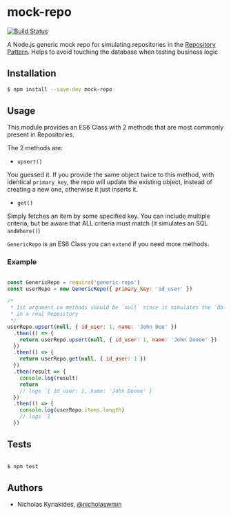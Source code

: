 # mock-repo

[![Build Status](https://travis-ci.org/nicholaswmin/mock-repo.svg?branch=master)](https://travis-ci.org/nicholaswmin/mock-repo)

A Node.js generic mock repo for simulating repositories in the
[Repository Pattern][1]. Helps to avoid touching the database when testing
business logic

## Installation

```bash
$ npm install --save-dev mock-repo
```

## Usage

This module provides an ES6 Class with 2 methods that are most commonly
present in Repositories.

The 2 methods are:

- `upsert()`

You guessed it. If you provide the same object twice to this method, with
identical `primary_key`, the repo will update the existing object, instead
of creating a new one, otherwise it just inserts it.

- `get()`

Simply fetches an item by some specified key. You can include multiple criteria,
but be aware that ALL criteria must match (it simulates an SQL `andWhere()`)

`GenericRepo` is an ES6 Class you can `extend` if you need more methods.

### Example

```javascript

const GenericRepo = require('generic-repo')
const userRepo = new GenericRepo({ primary_key: 'id_user' })

/*
 * 1st argument on methods should be `null` since it simulates the `db` object
 * in a real Repository
 */
userRepo.upsert(null, { id_user: 1, name: 'John Doe' })
  .then(() => {
    return userRepo.upsert(null, { id_user: 1, name: 'John Doooe' })
  })
  .then(() => {
    return userRepo.get(null, { id_user: 1 })
  })
  .then(result => {
    console.log(result)
    return
    // logs `{ id_user: 1, name: 'John Doooe' }`
  })
  .then(() => {
    console.log(userRepo.items.length)
    // logs `1`
  })

```

## Tests

```bash

$ npm test

```

## Authors

- Nicholas Kyriakides, [@nicholaswmin][2]

[1]: https://martinfowler.com/eaaCatalog/repository.html
[2]: https://github.com/nicholaswmin
